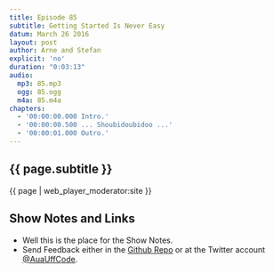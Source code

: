 ```yaml
---
title: Episode 85
subtitle: Getting Started Is Never Easy
datum: March 26 2016
layout: post
author: Arne and Stefan
explicit: 'no'
duration: "0:03:13"
audio:
  mp3: 85.mp3
  ogg: 85.ogg
  m4a: 85.m4a
chapters:
  - '00:00:00.000 Intro.'
  - '00:00:00.500 ... Shoubidoubidoo ...'
  - '00:00:01.000 Outro.'
---
```


## {{ page.subtitle }}

{{ page | web_player_moderator:site }}

## Show Notes and Links

  * Well this is the place for the Show Notes.
  * Send Feedback either in the [Github Repo](https://github.com/haslinger/jekyll-octopod) or at the Twitter account [@AuaUffCode](http://twitter.com/@AuaUffCode).
